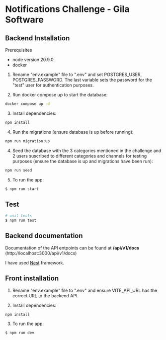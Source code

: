 # Notifications Challenge - Gila Software

## Backend Installation

Prerequisites
- node version 20.9.0
- docker

1. Rename "env.example" file to ".env" and set POSTGRES_USER, POSTGRES_PASSWORD.
The last variable sets the password for the "test" user for authentication purposes.

2. Run docker compose up to start the database:
```bash
docker compose up -d
```

3. Install dependencies:
```bash
npm install
```

4. Run the migrations (ensure database is up before running):
```bash
npm run migration:up
```

4. Seed the database with the 3 categories mentioned in the challenge and 2 users suscribed to different categories and channels for testing purposes (ensure the database is up and migrations have been run):
```bash
npm run seed
```

5. To run the app:
```bash
$ npm run start
```

## Test

```bash
# unit tests
$ npm run test
```

## Backend documentation

Documentation of the API entpoints can be found at **/api/v1/docs** (http://localhost:3000/api/v1/docs)

I have used [Nest](https://github.com/nestjs/nest) framework.

## Front installation

1. Rename "env.example" file to ".env" and ensure VITE_API_URL has the correct URL to the backend API.

2. Install dependencies:
```bash
npm install
```

3. To run the app:
```bash
$ npm run dev
```